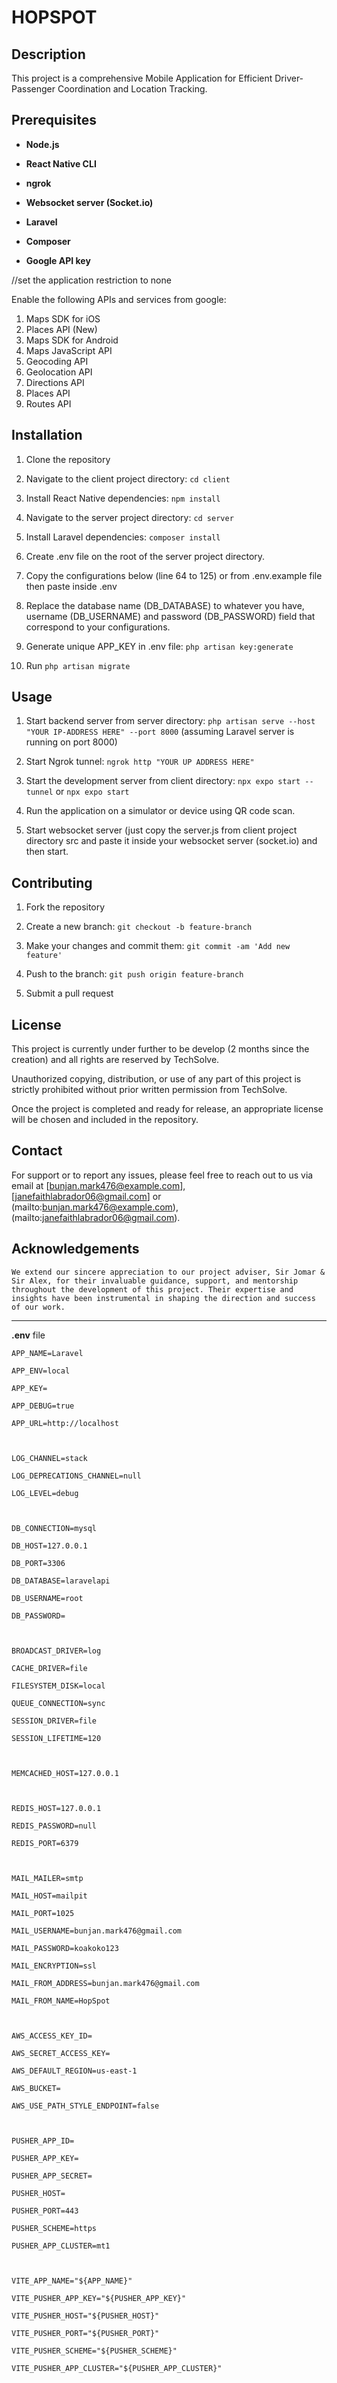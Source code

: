 
# HOPSPOT

  

## Description

  

This project is a comprehensive Mobile Application for Efficient Driver-Passenger Coordination and Location Tracking.

  

## Prerequisites

  

- **Node.js**

- **React Native CLI**

- **ngrok**

- **Websocket server (Socket.io)**

- **Laravel**

- **Composer**

- **Google API key**

//set the application restriction to none

Enable the following APIs and services from google:

 1. Maps SDK for iOS
 2. Places API (New)
 3. Maps SDK for Android
 4. Maps JavaScript API
 5. Geocoding API
 6. Geolocation API
 7. Directions API
 8. Places API
 9. Routes API

  

## Installation

  

1. Clone the repository

2. Navigate to the client project directory: `cd client`

3. Install React Native dependencies: `npm install`

4. Navigate to the server project directory: `cd server`

5. Install Laravel dependencies: `composer install`

6. Create .env file on the root of the server project directory.

7. Copy the configurations below (line 64 to 125) or from .env.example file then paste inside .env

8. Replace the database name (DB_DATABASE) to whatever you have, username (DB_USERNAME) and password (DB_PASSWORD) field that correspond to your configurations.

9. Generate unique APP_KEY in .env file: `php artisan key:generate`

10.  Run `php artisan migrate`

  

## Usage

  

 1. Start backend server from server directory: `php artisan serve --host "YOUR IP-ADDRESS HERE" --port 8000`  (assuming Laravel server is running on port 8000)
 
 2. Start Ngrok tunnel: `ngrok http "YOUR UP ADDRESS HERE"`

 3.  Start the development server from client directory: `npx expo start --tunnel` or `npx expo start`

 4. Run the application on a simulator or device using QR code scan.

 5. Start websocket server (just copy the server.js from client project directory src and paste it inside your websocket server (socket.io) and then start.


  

## Contributing

  

1. Fork the repository

2. Create a new branch: `git checkout -b feature-branch`

3. Make your changes and commit them: `git commit -am 'Add new feature'`

4. Push to the branch: `git push origin feature-branch`

5. Submit a pull request

  

  

## License

This project is currently under further to be develop (2 months since the creation) and all rights are reserved by TechSolve. 

Unauthorized copying, distribution, or use of any part of this project is strictly prohibited without prior written permission from TechSolve. 

Once the project is completed and ready for release, an appropriate license will be chosen and included in the repository.

  


## Contact

For support or to report any issues, please feel free to reach out to us via email at [bunjan.mark476@example.com], [janefaithlabrador06@gmail.com]
or	(mailto:bunjan.mark476@example.com), (mailto:janefaithlabrador06@gmail.com).



  

## Acknowledgements

  

`We extend our sincere appreciation to our project adviser, Sir Jomar & Sir Alex, for their invaluable guidance, support, and mentorship throughout the development of this project. Their expertise and insights have been instrumental in shaping the direction and success of our work.`

  




---------------------------
**.env** file
 
  



    APP_NAME=Laravel
    
    APP_ENV=local
    
    APP_KEY=
    
    APP_DEBUG=true
    
    APP_URL=http://localhost
    
      
    
    LOG_CHANNEL=stack
    
    LOG_DEPRECATIONS_CHANNEL=null
    
    LOG_LEVEL=debug
    
      
    
    DB_CONNECTION=mysql
    
    DB_HOST=127.0.0.1
    
    DB_PORT=3306
    
    DB_DATABASE=laravelapi
    
    DB_USERNAME=root
    
    DB_PASSWORD=
    
      
    
    BROADCAST_DRIVER=log
    
    CACHE_DRIVER=file
    
    FILESYSTEM_DISK=local
    
    QUEUE_CONNECTION=sync
    
    SESSION_DRIVER=file
    
    SESSION_LIFETIME=120
    
      
    
    MEMCACHED_HOST=127.0.0.1
    
      
    
    REDIS_HOST=127.0.0.1
    
    REDIS_PASSWORD=null
    
    REDIS_PORT=6379
    
      
    
    MAIL_MAILER=smtp
    
    MAIL_HOST=mailpit
    
    MAIL_PORT=1025
    
    MAIL_USERNAME=bunjan.mark476@gmail.com
    
    MAIL_PASSWORD=koakoko123
    
    MAIL_ENCRYPTION=ssl
    
    MAIL_FROM_ADDRESS=bunjan.mark476@gmail.com
    
    MAIL_FROM_NAME=HopSpot
    
      
    
    AWS_ACCESS_KEY_ID=
    
    AWS_SECRET_ACCESS_KEY=
    
    AWS_DEFAULT_REGION=us-east-1
    
    AWS_BUCKET=
    
    AWS_USE_PATH_STYLE_ENDPOINT=false
    
      
    
    PUSHER_APP_ID=
    
    PUSHER_APP_KEY=
    
    PUSHER_APP_SECRET=
    
    PUSHER_HOST=
    
    PUSHER_PORT=443
    
    PUSHER_SCHEME=https
    
    PUSHER_APP_CLUSTER=mt1
    
      
    
    VITE_APP_NAME="${APP_NAME}"
    
    VITE_PUSHER_APP_KEY="${PUSHER_APP_KEY}"
    
    VITE_PUSHER_HOST="${PUSHER_HOST}"
    
    VITE_PUSHER_PORT="${PUSHER_PORT}"
    
    VITE_PUSHER_SCHEME="${PUSHER_SCHEME}"
    
    VITE_PUSHER_APP_CLUSTER="${PUSHER_APP_CLUSTER}"

  
